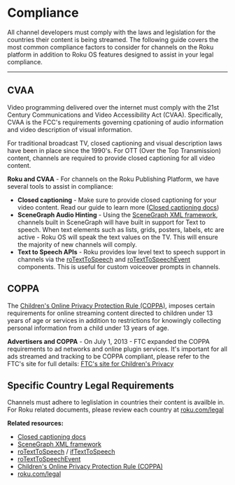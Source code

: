 # Compliance

All channel developers must comply with the laws and legislation for the countries their content is being streamed. The following guide covers the most common compliance factors to consider for channels on the Roku platform in addition to Roku OS features designed to assist in your legal compliance.

- - - -

## CVAA
Video programming delivered over the internet must comply with the 21st Century Communications and Video Accessibility Act (CVAA). Specifically, CVAA is the FCC's requirements governing cpationing of audio information and video description of visual information.

For traditional broadcast TV, closed captioning and visual description laws have been in place since the 1990's. For OTT (Over the Top Transmission) content, channels are required to provide closed captioning for all video content.

**Roku and CVAA** - For channels on the Roku Publishing Platform, we have several tools to assist in compliance:

* **Closed captioning** - Make sure to provide closed captioning for your video content. Read our guide to learn more ([Closed captioning docs](/develop/specifications/closed-captioning.md))
* **SceneGraph Audio Hinting** - Using the [SceneGraph XML framework](/develop/sdk-development), channels built in SceneGraph will have built in support for Text to speech. When text elements such as lists, grids, posters, labels, etc are active - Roku OS will speak the text values on the TV. This will ensure the majority of new channels will comply.
* **Text to Speech APIs** - Roku provides low level text to speech support in channels via the [roTextToSpeech](https://sdkdocs.roku.com/display/sdkdoc/ifTextToSpeech) and [roTextToSpeechEvent](https://sdkdocs.roku.com/display/sdkdoc/roTextToSpeechEvent) components. This is useful for custom voiceover prompts in channels.

## COPPA
The [Children's Online Privacy Protection Rule (COPPA)](https://www.ftc.gov/enforcement/rules/rulemaking-regulatory-reform-proceedings/childrens-online-privacy-protection-rule), imposes certain requirements for online streaming content directed to children under 13 years of age or services in addition to restrictions for knowingly collecting personal information from a child under 13 years of age.

**Advertisers and COPPA** - On July 1, 2013 - FTC expanded the COPPA requirements to ad networks and online plugin services. It's important for all ads streamed and tracking to be COPPA compliant, please refer to the FTC's site for full details: [FTC's site for Children's Privacy](https://www.ftc.gov/tips-advice/business-center/privacy-and-security/children%27s-privacy)

## Specific Country Legal Requirements
Channels must adhere to leglislation in countries their content is availble in. For Roku related documents, please review each country at [roku.com/legal](https://www.roku.com/legal)


**Related resources:**

* [Closed captioning docs](/develop/specifications/closed-captioning.md)
* [SceneGraph XML framework](/develop/sdk-development)
* [roTextToSpeech](https://sdkdocs.roku.com/display/sdkdoc/roTextToSpeech) / [ifTextToSpeech](https://sdkdocs.roku.com/display/sdkdoc/ifTextToSpeech)
* [roTextToSpeechEvent](https://sdkdocs.roku.com/display/sdkdoc/roTextToSpeechEvent)
* [Children's Online Privacy Protection Rule (COPPA)](https://www.ftc.gov/enforcement/rules/rulemaking-regulatory-reform-proceedings/childrens-online-privacy-protection-rule)
* [roku.com/legal](https://www.roku.com/legal)
